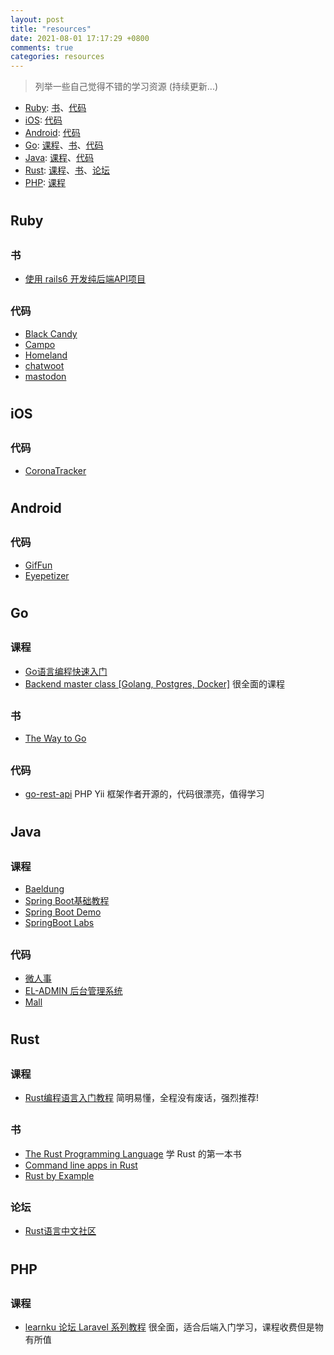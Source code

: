 ```yaml
---
layout: post
title: "resources"
date: 2021-08-01 17:17:29 +0800
comments: true
categories: resources
---
```


> 列举一些自己觉得不错的学习资源 (持续更新...)

* [Ruby](#ruby): [书](#ruby-book)、[代码](#ruby-code)
* [iOS](#ios): [代码](#ios-code)
* [Android](#android): [代码](#android-code)
* [Go](#go): [课程](#go-course)、[书](#go-book)、[代码](#go-code)
* [Java](#java): [课程](#java-course)、[代码](#java-code)
* [Rust](#rust): [课程](#rust-course)、[书](#rust-book)、[论坛](#rust-forum)
* [PHP](#php): [课程](#php-course)

# <h2 id="ruby">Ruby</h2>
## <h3 id="ruby-book">书</h3>
- [使用 rails6 开发纯后端API项目](https://github.com/letseeqiji/pure-rails6-api)

## <h3 id="ruby-code">代码</h3>
- [Black Candy](https://github.com/aidewoode/black_candy)
- [Campo](https://github.com/getcampo/campo)
- [Homeland](https://github.com/ruby-china/homeland)
- [chatwoot](https://github.com/chatwoot/chatwoot)
- [mastodon](https://github.com/mastodon/mastodon)

# <h2 id="ios">iOS</h2>
## <h3 id="ios-code">代码</h3>
- [CoronaTracker](https://github.com/mhdhejazi/CoronaTracker)


# <h2 id="android">Android</h2>
## <h3 id="android-code">代码</h3>
- [GifFun](https://github.com/guolindev/giffun)
- [Eyepetizer](https://github.com/VIPyinzhiwei/Eyepetizer)


# <h2 id="go">Go</h2>
## <h3 id="go-course">课程</h3>
- [Go语言编程快速入门](https://www.bilibili.com/video/BV1fD4y1m7TD)
- [Backend master class [Golang, Postgres, Docker]](https://www.youtube.com/playlist?list=PLy_6D98if3ULEtXtNSY_2qN21VCKgoQAE) 很全面的课程

## <h3 id="go-book">书</h3>
- [The Way to Go](https://www.cntofu.com/book/14/readme.html)

## <h3 id="go-code">代码</h3>
- [go-rest-api](https://github.com/qiangxue/go-rest-api) PHP Yii 框架作者开源的，代码很漂亮，值得学习


# <h2 id="java">Java</h2>
## <h3 id="java-course">课程</h3>
- [Baeldung](https://www.baeldung.com/)
- [Spring Boot基础教程](https://github.com/dyc87112/SpringBoot-Learning)
- [Spring Boot Demo](https://github.com/xkcoding/spring-boot-demo)
- [SpringBoot Labs](https://github.com/YunaiV/SpringBoot-Labs)

## <h3 id="java-code">代码</h3>
- [微人事](https://github.com/lenve/vhr)
- [EL-ADMIN 后台管理系统](https://github.com/elunez/eladmin)
- [Mall](https://github.com/macrozheng/mall)

# <h2 id="rust">Rust</h2>
## <h3 id="rust-course">课程</h3>
- [Rust编程语言入门教程](https://www.bilibili.com/video/BV1hp4y1k7SV) 简明易懂，全程没有废话，强烈推荐!

## <h3 id="rust-book">书</h3>
- [The Rust Programming Language](https://doc.rust-lang.org/book/) 学 Rust 的第一本书
- [Command line apps in Rust](https://rust-cli.github.io/book/index.html)
- [Rust by Example](https://doc.rust-lang.org/stable/rust-by-example/index.html)

## <h3 id="rust-forum">论坛</h3>
- [Rust语言中文社区](https://rustcc.cn/)


# <h2 id="php">PHP</h2>
## <h3 id="php-course">课程</h3>
- [learnku 论坛 Laravel 系列教程](https://learnku.com/laravel/courses) 很全面，适合后端入门学习，课程收费但是物有所值
